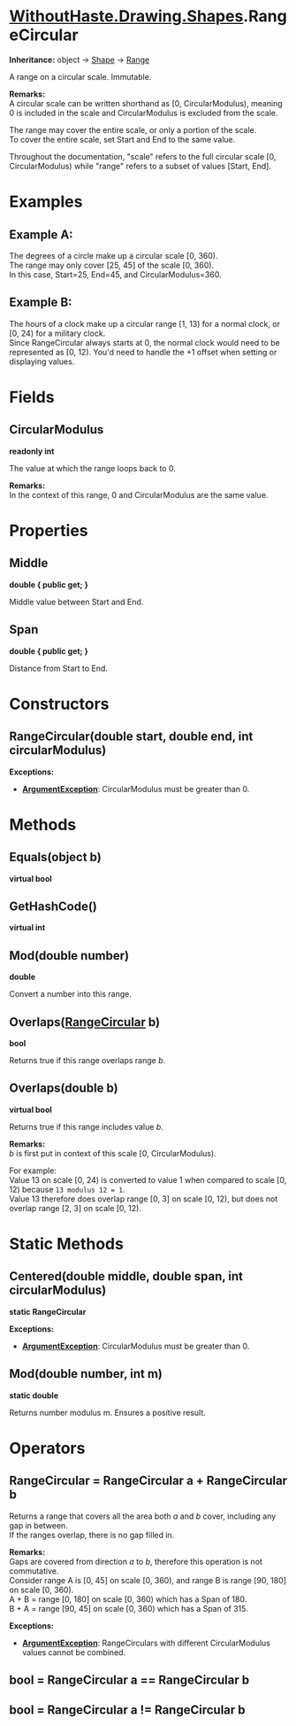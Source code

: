 # [WithoutHaste.Drawing.Shapes](TableOfContents.WithoutHaste.Drawing.Shapes.md).RangeCircular

**Inheritance:** object → [Shape](WithoutHaste.Drawing.Shapes.Shape.md) → [Range](WithoutHaste.Drawing.Shapes.Range.md)  

A range on a circular scale. Immutable.  

**Remarks:**  
A circular scale can be written shorthand as [0, CircularModulus), meaning 0 is included in the scale and CircularModulus is excluded from the scale.  
  
The range may cover the entire scale, or only a portion of the scale.  
To cover the entire scale, set Start and End to the same value.  
  
Throughout the documentation, "scale" refers to the full circular scale [0, CircularModulus) while "range" refers to a subset of values [Start, End].  

# Examples

## Example A:

The degrees of a circle make up a circular scale [0, 360).  
The range may only cover [25, 45] of the scale [0, 360).  
In this case, Start=25, End=45, and CircularModulus=360.  

## Example B:

The hours of a clock make up a circular range [1, 13) for a normal clock, or [0, 24) for a military clock.  
Since RangeCircular always starts at 0, the normal clock would need to be represented as [0, 12). You'd need to handle the +1 offset when setting or displaying values.  

# Fields

## CircularModulus

**readonly int**  

The value at which the range loops back to 0.  

**Remarks:**  
In the context of this range, 0 and CircularModulus are the same value.  

# Properties

## Middle

**double { public get; }**  

Middle value between Start and End.  

## Span

**double { public get; }**  

Distance from Start to End.  

# Constructors

## RangeCircular(double start, double end, int circularModulus)

**Exceptions:**  
* **[ArgumentException](https://docs.microsoft.com/en-us/dotnet/api/system.argumentexception)**: CircularModulus must be greater than 0.  

# Methods

## Equals(object b)

**virtual bool**  

## GetHashCode()

**virtual int**  

## Mod(double number)

**double**  

Convert a number into this range.  

## Overlaps([RangeCircular](WithoutHaste.Drawing.Shapes.RangeCircular.md) b)

**bool**  

Returns true if this range overlaps range _b_.  

## Overlaps(double b)

**virtual bool**  

Returns true if this range includes value _b_.  

**Remarks:**  
_b_ is first put in context of this scale [0, CircularModulus).  
  
For example:  
Value 13 on scale [0, 24) is converted to value 1 when compared to scale [0, 12) because `13 modulus 12 = 1`.  
Value 13 therefore does overlap range [0, 3] on scale [0, 12), but does not overlap range [2, 3] on scale [0, 12).  

# Static Methods

## Centered(double middle, double span, int circularModulus)

**static RangeCircular**  

**Exceptions:**  
* **[ArgumentException](https://docs.microsoft.com/en-us/dotnet/api/system.argumentexception)**: CircularModulus must be greater than 0.  

## Mod(double number, int m)

**static double**  

Returns number modulus m. Ensures a positive result.  

# Operators

## RangeCircular = RangeCircular a + RangeCircular b

Returns a range that covers all the area both _a_ and _b_ cover, including any gap in between.  
If the ranges overlap, there is no gap filled in.  

**Remarks:**  
Gaps are covered from direction _a_ to _b_, therefore this operation is not commutative.  
  Consider range A is [0, 45] on scale [0, 360), and range B is range [90, 180] on scale [0, 360).  
A + B = range [0, 180] on scale [0, 360) which has a Span of 180.  
B + A = range [90, 45] on scale [0, 360) which has a Span of 315.  

**Exceptions:**  
* **[ArgumentException](https://docs.microsoft.com/en-us/dotnet/api/system.argumentexception)**: RangeCirculars with different CircularModulus values cannot be combined.  

## bool = RangeCircular a == RangeCircular b

## bool = RangeCircular a != RangeCircular b

